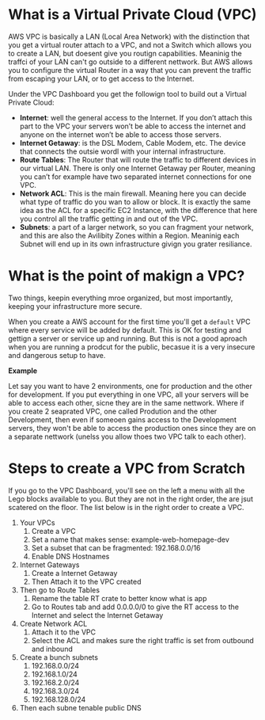 # What is a Virtual Private Cloud (VPC)

AWS VPC is basically a LAN (Local Area Network) with the distinction that you get a virtual router attach to a VPC, and not a Switch which allows you to create a LAN, but doesent give you routign capabilities. Meaninig the traffci of your LAN can't go outside to a different nettwork. But AWS allows you to configure the virtual Router in a way that you can prevent the traffic from escaping your LAN, or to get access to the Internet.

Under the VPC Dashboard you get the followign tool to build out a Virtual Private Cloud:

- **Internet**: well the general access to the Internet. If you don’t attach this part to the VPC your servers won’t be able to access the internet and anyone on the internet won’t be able to access those servers.
- **Internet Getaway**: is the DSL Modem, Cable Modem, etc. The device that connects the outsie wordl with your internal infrastructure.
- **Route Tables**: The Router that will route the traffic to different devices in our virtual LAN. There is only one Internet Getaway per Router, meaning you can’t for example have two separated internet connections for one VPC.
- **Network ACL**: This is the main firewall. Meaning here you can decide what type of traffic do you wan to allow or block. It is exactly the same idea as the ACL for a specific EC2 Instance, with the difference that here you control all the traffic getting in and out of the VPC.
- **Subnets**: a part of a larger network, so you can fragment your network, and this are also the Avilibity Zones within a Region. Meaninig each Subnet will end up in its own infrastructure givign you grater resiliance.

# What is the point of makign a VPC?

Two things, keepin everything mroe organized, but most importantly, keeping your infrastructure more secure. 

When you create a AWS account for the first time you'll get a `default` VPC where every service will be added by default. This is OK for testing and gettign a server or service up and running. But this is not a good aproach when you are running a prodcut for the public, becasue it is a very insecure and dangerous setup to have. 

**Example**

Let say you want to have 2 environments, one for production and the other for development. If you put everything in one VPC, all your servers will be able to access each other, sicne they are in the same nettwork. Where if you create 2 seaprated VPC, one called Prodution and the other Development, then even if someoen gains access to the Development servers, they won't be able to access the production ones since they are on a separate nettwork (unelss you allow thoes two VPC talk to each other). 

# Steps to create a VPC from Scratch

If you go to the VPC Dashboard, you'll see on the left a menu with all the Lego blocks available to you. But they are not in the right order, the are jsut scatered on the floor. The list below is in the right order to create a VPC.

1. Your VPCs
    1. Create a VPC
    1. Set a name that makes sense: example-web-homepage-dev
    1. Set a subset that can be fragmented: 192.168.0.0/16
    1. Enable DNS Hostnames
1. Internet Gateways 
    1. Create a Internet Getaway
    1. Then Attach it to the VPC created
1. Then go to Route Tables
    1. Rename the table RT crate to better know what is app
    1. Go to Routes tab and add 0.0.0.0/0 to give the RT access to the Internet and select the Internet Getaway
1. Create Network ACL
    1. Attach it to the VPC
    1. Select the ACL and makes sure the right traffic is set from outbound and inbound
1. Create a bunch subnets
    1. 192.168.0.0/24
    1. 192.168.1.0/24
    1. 192.168.2.0/24
    1. 192.168.3.0/24
    1. 192.168.128.0/24
1. Then each subne tenable public DNS

